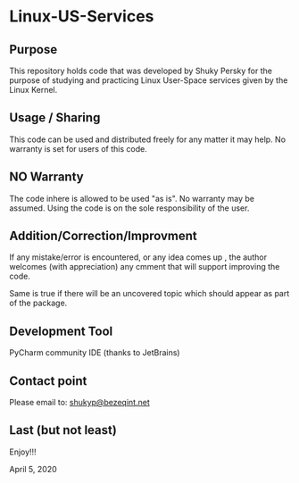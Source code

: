 # Linux-US-Services

## Purpose
This repository holds code that was developed by Shuky Persky for the purpose of 
studying and practicing Linux User-Space services given by the Linux Kernel.

## Usage / Sharing
This code can be used and distributed freely for any matter it may help.
No warranty is set for users of this code.

## NO Warranty
The code inhere is allowed to be used "as is". No warranty may be assumed.
Using the code is on the sole responsibility of the user.

## Addition/Correction/Improvment
If any mistake/error is encountered, or any idea comes up , the author welcomes 
(with appreciation) any cmment that will support improving the code.

Same is true if there will be an uncovered topic which should appear as part 
of the package.

## Development Tool
PyCharm community IDE (thanks to JetBrains)

## Contact point
Please email to: shukyp@bezeqint.net

## Last (but not least)
Enjoy!!!

April 5, 2020


